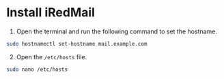 # Install iRedMail

1. Open the terminal and run the following command to set the hostname.

```bash
sudo hostnamectl set-hostname mail.example.com
```

2. Open the `/etc/hosts` file.

```bash
sudo nano /etc/hosts
```
